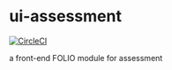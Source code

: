 # ui-assessment

[![CircleCI](https://circleci.com/gh/jaredrcleghorn/ui-assessment.svg?style=shield)](https://circleci.com/gh/jaredrcleghorn/ui-assessment)

a front-end FOLIO module for assessment
